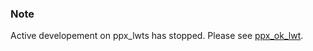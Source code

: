 ### Note

Active developement on ppx\_lwts has stopped. Please see [ppx\_ok\_lwt](https://bitbucket.org/zandoye/ppx_ok_lwt).
